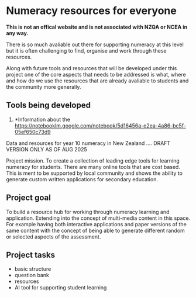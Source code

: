 # Numeracy resources for everyone

**This is not an offical website and is not associated with NZQA or NCEA in any way.**

There is so much avaliable out there for supporting numeracy at this level but it is often challenging to find, organise and work through these resources. 

Along with future tools and resources that will be developed under this project one of the core aspects that needs to be addressed is what, where and how do we use the resources that are already avaliable to students and the community more generally.

## Tools being developed

1. *Information about the 
https://notebooklm.google.com/notebook/5d16456a-e2ea-4a86-bc5f-05ef650c73d9

Data and resources for year 10 numeracy in New Zealand .... DRAFT VERSION ONLY AS OF AUG 2025

Project mission. To create a collection of leading edge tools for learning numeracy for students. There are many online tools that are cost based. This is ment to be supported by local community and shows the ability to generate custom written applications for secondary education.

## Project goal

To build a resource hub for working through numeracy learning and application. Extending into the concept of multi-media content in this space. For example having both interactive applications and paper versions of the same content with the concept of being able to generate different random or selected aspects of the assessment.

## Project tasks

- basic structure
- question bank
- resources
- AI tool for supporting student learning
